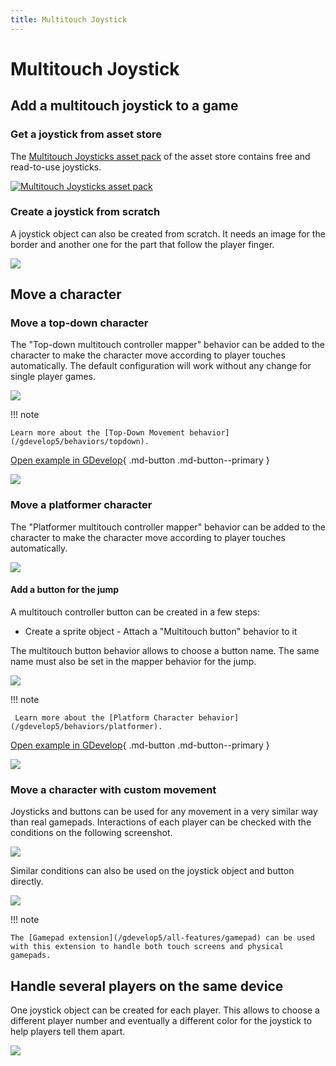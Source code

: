 ```yaml
---
title: Multitouch Joystick
---
```

# Multitouch Joystick

## Add a multitouch joystick to a game

### Get a joystick from asset store

The [Multitouch Joysticks asset pack](https://gdevelop.io/asset-store/free/multitouch-joysticks-multitouch-joysticks) of the asset store contains free and read-to-use joysticks.

[![Multitouch Joysticks asset pack](/gdevelop5/objects/joystick-asset-store.png)](https://gdevelop.io/asset-store/free/multitouch-joysticks-multitouch-joysticks)

### Create a joystick from scratch

A joystick object can also be created from scratch. It needs an image for the border and another one for the part that follow the player finger.

![](/gdevelop5/objects/joystick-object-editor.png)

## Move a character

### Move a top-down character

The "Top-down multitouch controller mapper" behavior can be added to the character to make the character move according to player touches automatically. The default configuration will work without any change for single player games.

![](/gdevelop5/objects/joystick-top-down-mapper.png)

!!! note

    Learn more about the [Top-Down Movement behavior](/gdevelop5/behaviors/topdown).

[Open example in GDevelop](https://editor.gdevelop.io/?project=example://top-down-rpg){ .md-button .md-button--primary }

[![](/gdevelop5/objects/top-down-rpg-multitouch-controls.png)](https://editor.gdevelop.io/?project=example://top-down-rpg)

### Move a platformer character

The "Platformer multitouch controller mapper" behavior can be added to the character to make the character move according to player touches automatically.

![](/gdevelop5/objects/joystick-platformer-mapper.png)

#### Add a button for the jump

A multitouch controller button can be created in a few steps:

- Create a sprite object - Attach a "Multitouch button" behavior to it

The multitouch button behavior allows to choose a button name. The same name must also be set in the mapper behavior for the jump.

![](/gdevelop5/objects/joystick-jump-button.png)

!!! note

     Learn more about the [Platform Character behavior](/gdevelop5/behaviors/platformer). 

[Open example in GDevelop](https://editor.gdevelop.io/?project=example://platformer){ .md-button .md-button--primary }

[![](/gdevelop5/objects/platformer-example-multitouch-controls.png)](https://editor.gdevelop.io/?project=example://platformer)

### Move a character with custom movement

Joysticks and buttons can be used for any movement in a very similar way than real gamepads. Interactions of each player can be checked with the conditions on the following screenshot.

![](/gdevelop5/objects/joystick-extension-condition.png)

Similar conditions can also be used on the joystick object and button directly.

![](/gdevelop5/objects/joystick-object-condition.png)

!!! note

    The [Gamepad extension](/gdevelop5/all-features/gamepad) can be used with this extension to handle both touch screens and physical gamepads.

## Handle several players on the same device

One joystick object can be created for each player. This allows to choose a different player number and eventually a different color for the joystick to help players tell them apart.

![](/gdevelop5/objects/joystick-multiplayer-object-list.png)
